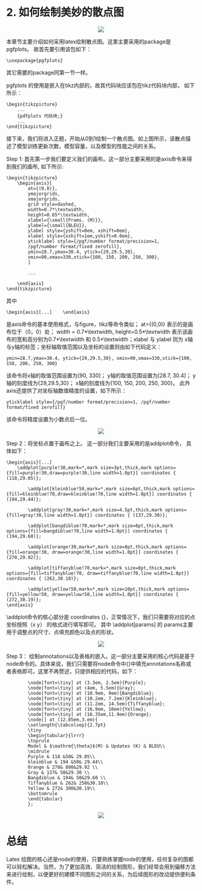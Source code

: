 # 2. 如何绘制美妙的散点图

<div align=center><img  src ="../imgs/category/plot.jpg"/></div> 



本章节主要介绍如何采用latex绘制散点图。这里主要采用的package是pgfplots。 故首先要引用该包如下：

~~~
\usepackage{pgfplots}
~~~

其它需要的package同第一节一样。  

pgfplots 的使用是嵌入在tikz内部的，故其代码块应该包在tikz代码块内部， 如下所示：

~~~
\begin{tikzpicture}
    ...
    {pdfplots 代码块;}
    ...
\end{tikzpicture}
~~~

接下来，我们将进入正题，开始从0到1绘制一个散点图。如上图所示，该散点描述了模型训练更新次数，模型容量，以及模型的性能之间的关系。

Step 1: 首先第一步我们要定义我们的画布。这一部分主要采用的是axis命令来得到我们的画布, 如下所示:

~~~
\begin{tikzpicture}
    \begin{axis}[
        at={(0,0)},
        ymajorgrids,
        xmajorgrids,
        grid style=dashed,
        width=0.7*\textwidth,
        height=0.65*\textwidth,
        xlabel={\small{Prams. (M)}},
        ylabel={\small{BLEU}},
        ylabel style={yshift=0em, xshift=0em},
        xlabel style={xshift=1em,yshift=0.0em},
        yticklabel style={/pgf/number format/precision=1,
        /pgf/number format/fixed zerofill},
        ymin=28.7,ymax=30.4, ytick={29,29.5,30},
        xmin=90,xmax=330,xtick={100, 150, 200, 250, 300},
        ]

        ...
        
    \end{axis}
\end{tikzpicture}
~~~

其中 

~~~
\begin{axis}[...]    \end{axis}
~~~

是axis命令的基本使用格式，与figure，tikz等命令类似； at={(0,0)} 表示的是画布位于（0，0）处； width = 0.7*\textwidth, height=0.5*\textwidth 表示该画布的宽和高分别为0.7*\textwidth 和 0.5*\textwidth；xlabel 与 ylabel 则为 x轴与y轴的标签；坐标轴取值范围以及坐标的设置则由如下代码定义：

~~~
ymin=28.7,ymax=30.4, ytick={29,29.5,30}, xmin=90,xmax=330,xtick={100, 150, 200, 250, 300}
~~~

该命令将x轴的取值范围设置为[90, 330]； y轴的取值范围设置为[28.7, 30.4]； y轴的刻度线为{29,29.5,30}； x轴的刻度线为{100, 150, 200, 250, 300}。 此外axis还提供了对坐标轴数值精度的设置，如下所示：

~~~
yticklabel style={/pgf/number format/precision=1, /pgf/number format/fixed zerofill}
~~~

该命令将精度设置为小数点后一位。

<div align=center><img  src ="../imgs/category/2_step1.jpg"/></div> 


Step 2：将坐标点置于画布之上。 这一部分我们主要采用的是addplot命令， 具体如下：

~~~
\begin{axis}[...]   
    \addplot[purple!30,mark=*,mark size=3pt,thick,mark options={fill=purple!30,draw=purple!30,line width=1.0pt}] coordinates { (118,29.05)};
        
        \addplot[kleinblue!50,mark=*,mark size=6pt,thick,mark options={fill=kleinblue!70,draw=kleinblue!70,line width=1.0pt}] coordinates { (194,29.44)};
            
        \addplot[gray!30,mark=*,mark size=4.5pt,thick,mark options={fill=gray!30,line width=1.0pt}] coordinates { (137,29.30)};
            
        \addplot[bangdiblue!70,mark=*,mark size=6pt,thick,mark options={fill=bangdiblue!70,line width=1.0pt}] coordinates { (194,29.60)};
            
        \addplot[orange!30,mark=*,mark size=8pt,thick,mark options={fill=orange!30, draw=orange!30,line width=1.0pt}] coordinates { (270,29.92)};
            
        \addplot[tiffanyblue!70,mark=*,mark size=8pt,thick,mark options={fill=tiffanyblue!70, draw=tiffanyblue!70,line width=1.0pt}] coordinates { (262,30.10)};
            
        \addplot[yellow!50,mark=*,mark size=10pt,thick,mark options={fill=yellow!50, draw=yellow!50,line width=1.0pt}] coordinates { (272,30.19)};
\end{axis}
~~~

\addplot命令的核心部分是 coordinates {}，正常情况下，我们只需要将对应的点坐标按照（x y） 的格式进行填写即可。 其中 \addplot[params] 的 params主要用于调整点的尺寸、点填充颜色以及点的形状。

<div align=center><img  src ="../imgs/category/2_step2.jpg"/></div> 


Step 3： 绘制annotations以及表格的嵌入。这一部分主要采用的核心代码是基于node命令的。具体来说，我们只需要将node命令中{}中填充annotations名称或者表格即可。这里不再赘述，只提供相应的代码，如下：

~~~
		\node[font=\tiny] at (3.3em, 2.5em){Purple};
        \node[font=\tiny] at (4em, 5.5em){Gray};
        \node[font=\tiny] at (10.9em, 9em){Bangdiblue};
        \node[font=\tiny] at (10.2em, 7.2em){Kleinblue};
        \node[font=\tiny] at (11.2em, 14.5em){Tiffanyblue};
        \node[font=\tiny] at (16.9em, 16em){Yellow};
        \node[font=\tiny] at (16.35em,11.9em){Orange};
        \node[] at (12.85em,3.em){
        \setlength{\tabcolsep}{2.7pt}
        \tiny
        \begin{tabular}{lrrr}
        \toprule
        Model & $\mathrm{\theta}$(M) & Updates (K) & BLEU\\
        \midrule
        Purple & 118 &50& 29.05\\
        kleinblue & 194 &50& 29.44\\
        Orange & 270& 800&29.92 \\
        Gray & 137& 50&29.30 \\
        Bangdiblue & 194& 50&29.60 \\
        Tiffanyblue & 262& 250&30.10\\
        Yellow & 272& 300&30.19\\
        \bottomrule
        \end{tabular}
        };
~~~

<div align=center><img  src ="../imgs/category/plot.jpg"/></div> 

# 总结

Latex 绘图的核心还是node的使用，只要熟练掌握node的使用，任何复杂的图都可以轻松解决。当然，为了更加高效、简洁的绘制图形，我们经常会用到偏移方法来进行绘制，以便更好的建模不同图形之间的关系，为后续图形的改动提供便利条件。

